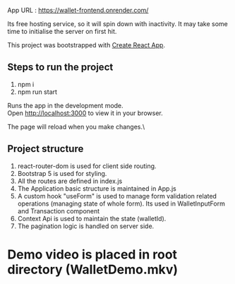 App URL :     https://wallet-frontend.onrender.com/

Its free hosting service, so it will spin down with inactivity. It may take some time to initialise the server on first hit.

This project was bootstrapped with [Create React App](https://github.com/facebook/create-react-app).

## Steps to run the project

1. npm i
2. npm run start

Runs the app in the development mode.\
Open [http://localhost:3000](http://localhost:3000) to view it in your browser.

The page will reload when you make changes.\

## Project structure

1. react-router-dom is used for client side routing.
2. Bootstrap 5 is used for styling.
3. All the routes are defined in index.js
4. The Application basic structure is maintained in App.js
5. A custom hook "useForm" is used to manage form validation related operations (managing state of whole form). Its used in WalletInputForm and Transaction component
6. Context Api is used to maintain the state (walletId).
7. The pagination logic is handled on server side.

# Demo video is placed in root directory (WalletDemo.mkv)

